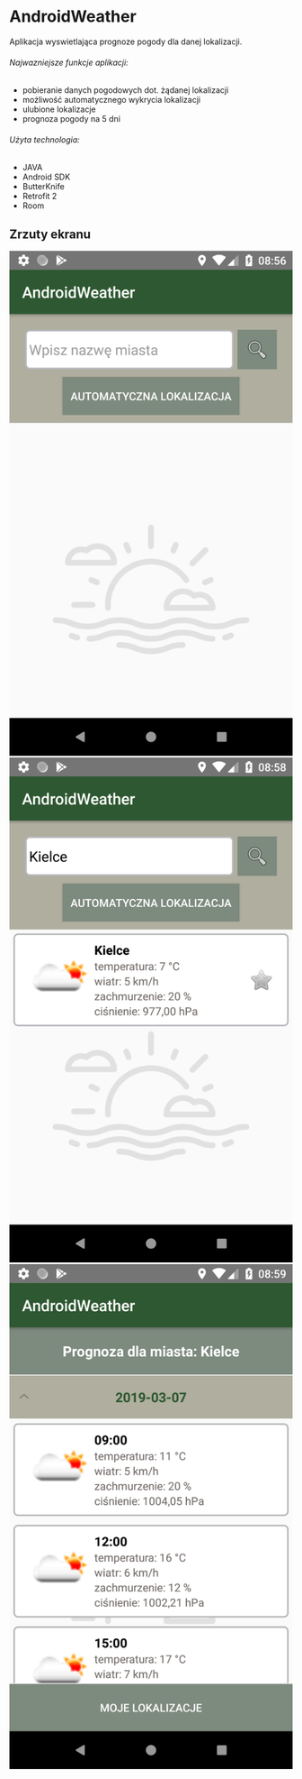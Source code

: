 # AndroidWeather
Aplikacja wyswietlająca prognoze pogody dla danej lokalizacji.

###### Najwazniejsze funkcje aplikacji:
* pobieranie danych pogodowych dot. żądanej lokalizacji
* możliwość automatycznego wykrycia lokalizacji
* ulubione lokalizacje
* prognoza pogody na 5 dni

###### Użyta technologia:
* JAVA
* Android SDK
* ButterKnife
* Retrofit 2
* Room

## Zrzuty ekranu
<img src="/screenshots/home.png" /> 
<img src="/screenshots/home_with_reasult.png" /> 
<img src="/screenshots/forecast.png" /> 
